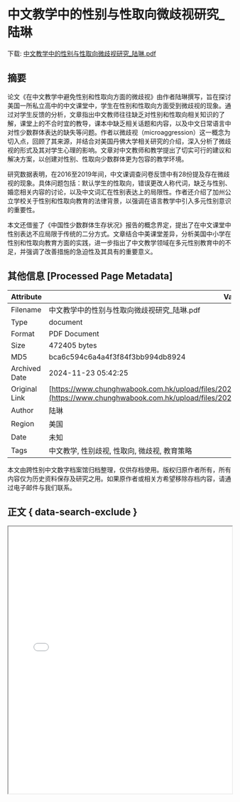 # 中文教学中的性别与性取向微歧视研究_陆琳

<!-- tcd_download_link -->
下载: [中文教学中的性别与性取向微歧视研究_陆琳.pdf](中文教学中的性别与性取向微歧视研究_陆琳.pdf)
<!-- tcd_download_link_end -->

## 摘要

<!-- tcd_abstract -->
论文《在中文教学中避免性别和性取向方面的微歧视》由作者陆琳撰写，旨在探讨美国一所私立高中的中文课堂中，学生在性别和性取向方面受到微歧视的现象。通过对学生反馈的分析，文章指出中文教师往往缺乏对性别和性取向相关知识的了解，课堂上的不合时宜的教导，课本中缺乏相关话题和内容，以及中文日常语言中对性少数群体表达的缺失等问题。作者以微歧视（microaggression）这一概念为切入点，回顾了其来源，并结合对美国丹佛大学相关研究的介绍，深入分析了微歧视的形式及其对学生心理的影响。文章对中文教师和教学提出了切实可行的建议和解决方案，以创建对性别、性取向少数群体更为包容的教学环境。

研究数据表明，在2016至2019年间，中文课调查问卷反馈中有28份提及存在微歧视的现象。具体问题包括：默认学生的性取向，错误更改人称代词，缺乏与性别、婚恋相关内容的讨论，以及中文词汇在性别表达上的局限性。作者还介绍了加州公立学校关于性别和性取向教育的法律背景，以强调在语言教学中引入多元性别意识的重要性。

本文还借鉴了《中国性少数群体生存状况》报告的概念界定，提出了在中文课堂中性别表达不应局限于传统的二分方式。文章结合中美课堂差异，分析美国中小学在性别和性取向教育方面的实践，进一步指出了中文教学领域在多元性别教育中的不足，并强调了改善措施的急迫性及其具有的重要意义。

<!-- tcd_abstract_end -->

## 其他信息 [Processed Page Metadata]

| Attribute       | Value                                  |
|-----------------|----------------------------------------|
| Filename        | 中文教学中的性别与性取向微歧视研究_陆琳.pdf                             |
| Type            | document                                 |
| Format          | PDF Document                               |
| Size            | 472405 bytes                           |
| MD5             | bca6c594c6a4a4f3f84f3bb994db8924                                  |
| Archived Date   | 2024-11-23 05:42:25                             |
| Original Link   | [https://www.chunghwabook.com.hk/upload/files/2021/09_07/c2d4877101ffd0ec148938c630eab511.pdf](https://www.chunghwabook.com.hk/upload/files/2021/09_07/c2d4877101ffd0ec148938c630eab511.pdf)                         |
| Author          | 陆琳                               |
| Region          | 美国                               |
| Date            | 未知                                 |
| Tags            | 中文教学, 性别歧视, 性取向, 微歧视, 教育策略                                 |

本文由跨性别中文数字档案馆归档整理，仅供存档使用。版权归原作者所有，所有内容仅为历史资料保存及研究之用。如果原作者或相关方希望移除存档内容，请通过电子邮件与我们联系。

## 正文 { data-search-exclude }

<!-- tcd_main_text -->
<iframe src="../中文教学中的性别与性取向微歧视研究_陆琳.pdf" width="100%" height="600px">
    <p>无法显示PDF，请下载查看。</p>
</iframe>
<!-- tcd_main_text_end -->

